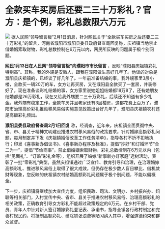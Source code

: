 # 全款买车买房后还要二三十万彩礼？官方：是个例，彩礼总数限六万元

![](https://inews.gtimg.com/newsapp_bt/0/15642450742/1000)
据人民网“领导留言板”2月1日消息，针对网民关于“全款买车买房之后还要二三十万彩礼”的留言，河南省濮阳市濮阳县委县政府督查局回复称，庆祖镇当地禁止借婚姻索取财物，彩礼总数控制在6万元以内，网民所反映的问题属于极个别问题。

**网民1月13日在人民网“领导留言板”向濮阳市市长留言**
，反映“濮阳县庆祖镇彩礼特别高”。其称，我的外甥是安徽人，跟我在濮阳做生意好几年了。他谈的对象是濮阳县庆祖镇的，已经谈了好几年了。一年前准备结婚的事，我外甥家里3层小楼，全款买一辆20万的车，女方让再买房，又在濮阳县全款买了一套房，并装修好了。现在准备谈彩礼结婚的事，女方家里说她姐姐结婚都18万8了，还有她朋友结婚都是26万彩礼，现在又给我外甥要二三十万彩礼，后续还不知道有多少礼金。我外甥有稳定工作，全款车房并且老家还有3层楼房，这都花费上百万了。濮阳市治理高价彩礼推动移风易俗实施意见政策出台好几年了，濮阳县庆祖镇农村还是高额彩礼频出。

**濮阳县委县政府督查局2月1日回复**
称，经调查，近年来，庆祖镇全面贯彻中央、省、市、县关于精神文明建设推进农村移风易俗的政策要求，针对婚嫁高额彩礼问题，每月制定并下发《庆祖镇婚俗改革工作任务清单》，指导各村不折不扣地执行；印发《喜事新办倡议书》、《喜事新办程序及标准》，提倡“抄好”和订婚环节“合二为一”，提倡“节俭商事”，禁止借婚姻索取财物，彩礼总数控制在6万元以内（包括“见面礼”、“订婚”彩礼金等），组织开展了婚嫁“新事新办好家庭”选树活动，表彰了一批“零彩礼”典型。虽然庆祖镇通过广泛宣传、教育引导和治理，在治理婚嫁高额彩礼、推进移风易俗上取得了很大成效，但仍存在极少数人盲目攀比、借机敛财等现象，您反映的庆祖镇农村结婚高额彩礼问题属于极个别问题，不能以偏概全。

下一步，庆祖镇将继续加大宣传力度，组织民政、司法、文明办、乡村振兴办、妇联等相关部门，入村宣传中央、省市、县关于推进农村移风易俗、治理高额彩礼的相关政策，正确教育引导女方彩礼不能超过政策规定的6万元。在乡村干部、党员、青年人中针对新人签订婚嫁彩礼登记表、承诺书，指导全镇各行政村制定和完善村规民约，将抵制高额彩礼、破除铺张浪费等陋习纳入其中，增强道德约束和群众监督。

